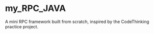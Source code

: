 # my_RPC_JAVA
A mini RPC framework built from scratch, inspired by the CodeThinking practice project.
